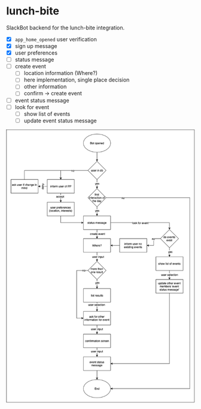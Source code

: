 # lunch-bite
 SlackBot backend for the lunch-bite integration.

- [x] `app_home_opened` user verification
- [x] sign up message
- [x] user preferences
- [ ] status message
- [ ] create event
  - [ ] location information (Where?)
  - [ ] here implementation, single place decision
  - [ ] other information
  - [ ] confirm -> create event
- [ ] event status message
- [ ] look for event 
  - [ ] show list of events
  - [ ] update event status message

![image](notes/flowchart.png)
 